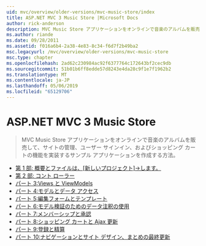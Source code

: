 ```yaml
---
uid: mvc/overview/older-versions/mvc-music-store/index
title: ASP.NET MVC 3 Music Store |Microsoft Docs
author: rick-anderson
description: MVC Music Store アプリケーションをオンラインで音楽のアルバムを販売して、ユーザー サインインのサイトの管理を実装するサンプル アプリケーションを作成する方法をしています.
ms.author: riande
ms.date: 09/28/2011
ms.assetid: f016a6b4-2a38-4e83-8c34-f6d7f2b49ba2
msc.legacyurl: /mvc/overview/older-versions/mvc-music-store
msc.type: chapter
ms.openlocfilehash: 2ad62c230984ac92f6377764c172643bf2cec9db
ms.sourcegitcommit: 51b01b6ff8edde57d8243e4da28c9f1e7f1962b2
ms.translationtype: MT
ms.contentlocale: ja-JP
ms.lasthandoff: 05/06/2019
ms.locfileid: "65129706"
---
```

# <a name="aspnet-mvc-3-music-store"></a>ASP.NET MVC 3 Music Store

> MVC Music Store アプリケーションをオンラインで音楽のアルバムを販売して、サイトの管理、ユーザー サインイン、およびショッピング カートの機能を実装するサンプル アプリケーションを作成する方法。

- [第 1 部: 概要とファイルは、[新しいプロジェクト]->します。](mvc-music-store-part-1.md)
- [第 2 部: コント ローラー](mvc-music-store-part-2.md)
- [パート 3:Views と ViewModels](mvc-music-store-part-3.md)
- [パート 4:モデルとデータ アクセス](mvc-music-store-part-4.md)
- [パート 5:編集フォームとテンプレート](mvc-music-store-part-5.md)
- [パート 6:モデル検証のためのデータ注釈の使用](mvc-music-store-part-6.md)
- [パート 7:メンバーシップと承認](mvc-music-store-part-7.md)
- [パート 8:ショッピング カートと Ajax 更新](mvc-music-store-part-8.md)
- [パート 9:登録と精算](mvc-music-store-part-9.md)
- [パート 10:ナビゲーションとサイト デザイン、まとめの最終更新](mvc-music-store-part-10.md)
